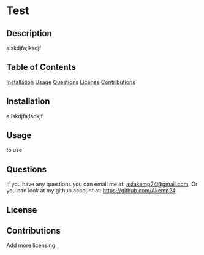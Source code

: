
  # Test

  ## Description
  alskdjfa;lksdjf

  ## Table of Contents
  [Installation](#installation)
  [Usage](#usage)
  [Questions](#Questions)
  [License](#license)
  [Contributions](#contributions)

  ## Installation
  a;lskdjfa;lsdkjf

  ## Usage
  to use

  ## Questions
  If you have any questions you can email me at: asiakemp24@gmail.com.
  Or you can look at my github account at: https://github.com/Akemp24.

  ## License

  ## Contributions
  Add more licensing


